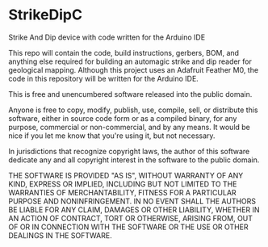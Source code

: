 # StrikeDipC
Strike And Dip device with code written for the Arduino IDE

This repo will contain the code, build instructions, gerbers, BOM, and anything else required for building an automagic strike and dip reader for geological mapping.  Although this project uses an Adafruit Feather M0, the code in this repository will be written for the Arduino IDE. 


This is free and unencumbered software released into the public domain.

Anyone is free to copy, modify, publish, use, compile, sell, or
distribute this software, either in source code form or as a compiled
binary, for any purpose, commercial or non-commercial, and by any
means.  It would be nice if you let me know that you're using it, but
not necessary.

In jurisdictions that recognize copyright laws, the author
of this software dedicate any and all copyright interest in the
software to the public domain. 

THE SOFTWARE IS PROVIDED "AS IS", WITHOUT WARRANTY OF ANY KIND,
EXPRESS OR IMPLIED, INCLUDING BUT NOT LIMITED TO THE WARRANTIES OF
MERCHANTABILITY, FITNESS FOR A PARTICULAR PURPOSE AND NONINFRINGEMENT.
IN NO EVENT SHALL THE AUTHORS BE LIABLE FOR ANY CLAIM, DAMAGES OR
OTHER LIABILITY, WHETHER IN AN ACTION OF CONTRACT, TORT OR OTHERWISE,
ARISING FROM, OUT OF OR IN CONNECTION WITH THE SOFTWARE OR THE USE OR
OTHER DEALINGS IN THE SOFTWARE.
